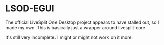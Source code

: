 # LSOD-EGUI
The official LiveSplit One Desktop project appears to have stalled out, so I made my own. This is basically just a wrapper around livesplit-core

It's still very incomplete. I might or might not work on it more.
